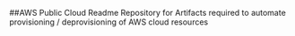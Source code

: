 ##AWS Public Cloud Readme
Repository for Artifacts required to automate provisioning / deprovisioning of AWS cloud resources
